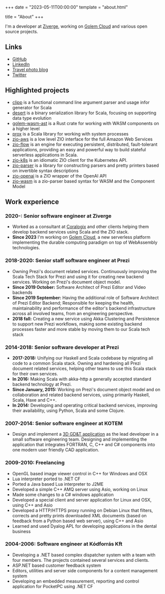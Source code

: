 +++
date = "2023-05-11T00:00:00"
template = "about.html"

title = "About"
+++

I'm a developer at [Ziverge](https://ziverge.com), working on [Golem Cloud](https://golem.cloud) and various open source projects.

## Links
- [GitHub](https://github.com/vigoo/)
- [LinkedIn](https://linkedin.com/in/dvigovszky)
- [Travel photo blog](https://vigoo.exposure.co)
- [Twitter](https://twitter.com/dvigovszky)

## Highlighted projects
- [clipp](https://github.com/vigoo/clipp) is a functional command line argument parser and usage infor generator for Scala
- [desert](https://github.com/vigoo/desert) is a binary serialization library for Scala, focusing on supporting data type evolution
- [golem-wasm-ast](https://github.com/golemcloud/golem-wasm-ast) is a Rust crate for working with WASM components on a higher level
- [prox](https://github.com/vigoo/prox) is a Scala library for working with system processes
- [zio-aws](https://github.com/zio/zio-aws/) is a low level ZIO interface for the full Amazon Web Services
- [zio-flow](https://github.com/zio/zio-flow/) is an engine for executing persistent, distributed, fault-tolerant applications, providing an easy and powerful way to build stateful serverless applications in Scala.
- [zio-k8s](https://github.com/coralogix/zio-k8s) is an idiomatic ZIO client for the Kubernetes API.
- [zio-parser](https://github.com/zio/zio-parser) is a library for constructing parsers and pretty printers based on invertible syntax descriptions
- [zio-openai](https://github.com/zio/zio-openai) is a ZIO wrapper of the OpenAI API
- [zio-wasm](https://github.com/zio/zio-wasm) is a zio-parser based syntax for WASM and the Component Model

## Work experience

### 2020-: Senior software engineer at Ziverge
- Worked as a consultant at [Coralogix](https://coralogix.com) and other clients helping them develop backend services using Scala and the ZIO stack.
- **Since 2023** I'm working on [Golem Cloud](https://golem.cloud), a new serverless platform implementing the durable computing paradigm on top of WebAssembly technologies.

### 2018-2020: Senior staff software engineer at Prezi
- Owning Prezi's document related services. Continuously improving the Scala Tech Stack for Prezi and using it for creating new backend services. Working on Prezi's document object model.
- **Since 2019 October:**
Software Architect of Prezi Editor and Video backends
- **Since 2019 September:** Having the additional role of Software Architect of Prezi Editor Backend; Responsible for keeping the health, maintainability and performance of the editor's backend infrastructure across all involved teams, from an engineering perspective.
- **2018 fall:** Creating a new service using Akka Clustering and Persistence to support new Prezi workflows, making some existing backend processes faster and more stable by moving them to our Scala tech stack

### 2014-2018: Senior software developer at Prezi
- **2017-2018:** Unifying our Haskell and Scala codebase by migrating all code to a common Scala stack. Owning and hardening all Prezi document related services, helping other teams to use this Scala stack for their own services.
- **In 2016:** Making Scala with akka-http a generally accepted standard backend technology at Prezi.
- **Since January, 2015:** Working on Prezi's document object model and on collaboration and related backend services, using primarily Haskell, Scala, Haxe and C++.
- **In 2014:** Developing and operating critical backend services, improving their availability, using Python, Scala and some Clojure.

### 2007-2014: Senior software engineer at KOTEM
- Design and implement a [3D GD&T application](https://www.kotem.com/evolve-suite/evolve-smartprofile/) as the lead developer in a small software engineering team. Designing and implementing the application that integrates FORTRAN, C, C++ and C# components into one modern user friendly CAD application.

### 2009-2010: Freelancing
- OpenGL based image viewer control in C++ for Windows and OSX
- Lua interpreter ported to .NET CF
- Ported a Java based Lua interpreter to J2ME
- Developed a simple C++ AMQ server using Asio, working on Linux
- Made some changes to a C# windows application
- Developed a special client and server application for Linux and OSX, using C++ and Asio
- Developed a HTTP/HTTPS proxy running on Debian Linux that filters, corrects and pretty prints
downloaded XML documents (based on feedback from a Python based web server), using C++
and Asio
- Learned and used Dyalog APL for developing applications in the dental business

### 2004-2006: Software engineer at Kódforrás Kft
- Developing a .NET based complex dispatcher system with a team with four members. The
projects contained several services and clients.
- ASP.NET based customer feedback system
- Editors, utilities and server side components for a content management system
- Developing an embedded measurement, reporting and control application for PocketPC
using .NET CF
